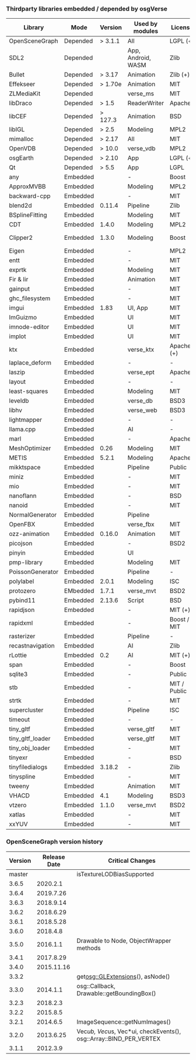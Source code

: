 ### Thirdparty libraries embedded / depended by osgVerse
| Library          | Mode     | Version   | Used by modules    | License      | Website |
|------------------|----------|-----------|--------------------|--------------|---------|
| OpenSceneGraph   | Depended | > 3.1.1   | All                | LGPL (+)     | https://github.com/openscenegraph/OpenSceneGraph |
| SDL2             | Depended |           | App, Android, WASM | Zlib         | https://github.com/libsdl-org/SDL |
| Bullet           | Depended | > 3.17    | Animation          | Zlib (+)     | https://github.com/bulletphysics/bullet3 |
| Effekseer        | Depended | > 1.70e   | Animation          | MIT          | https://github.com/effekseer/Effekseer |
| ZLMediaKit       | Depended |           | verse_ms           | MIT          | https://github.com/ZLMediaKit/ZLMediaKit |
| libDraco         | Depended | > 1.5     | ReaderWriter       | Apache2      | https://github.com/google/draco |
| libCEF           | Depended | > 127.3   | Animation          | BSD          | https://github.com/chromiumembedded/cef |
| libIGL           | Depended | > 2.5     | Modeling           | MPL2         | https://github.com/libigl/libigl |
| mimalloc         | Depended | > 2.17    | All                | MIT          | https://github.com/microsoft/mimalloc |
| OpenVDB          | Depended | > 10.0    | verse_vdb          | MPL2         | https://github.com/AcademySoftwareFoundation/openvdb |
| osgEarth         | Depended | > 2.10    | App                | LGPL (+)     | https://github.com/gwaldron/osgearth |
| Qt               | Depended | > 5.5     | App                | LGPL         | |
| any              | Embedded |           | -                  | Boost        | https://github.com/thelink2012/any |
| ApproxMVBB       | Embedded |           | Modeling           | MPL2         | https://github.com/gabyx/ApproxMVBB |
| backward-cpp     | Embedded |           | -                  | MIT          | https://github.com/bombela/backward-cpp |
| blend2d          | Embedded | 0.11.4    | Pipeline           | Zlib         | https://github.com/blend2d/blend2d |
| BSplineFitting   | Embedded |           | Modeling           | MIT          | https://github.com/QianZheng/BSplineFitting/tree/master |
| CDT              | Embedded | 1.4.0     | Modeling           | MPL2         | https://github.com/artem-ogre/CDT |
| Clipper2         | Embedded | 1.3.0     | Modeling           | Boost        | https://github.com/collmot/Clipper2/tree/feat/cpp11-support |
| Eigen            | Embedded |           | -                  | MPL2         | https://gitlab.com/libeigen/eigen |
| entt             | Embedded |           | -                  | MIT          | https://github.com/skypjack/entt |
| exprtk           | Embedded |           | Modeling           | MIT          | https://github.com/ArashPartow/exprtk |
| Fir & Iir        | Embedded |           | Animation          | MIT          | https://github.com/berndporr |
| gainput          | Embedded |           | -                  | MIT          | https://github.com/jkuhlmann/gainput |
| ghc_filesystem   | Embedded |           | -                  | MIT          | https://github.com/gulrak/filesystem |
| imgui            | Embedded | 1.83      | UI, App            | MIT          | https://github.com/ocornut/imgui |
| ImGuizmo         | Embedded |           | UI                 | MIT          | https://github.com/CedricGuillemet/ImGuizmo |
| imnode-editor    | Embedded |           | UI                 | MIT          | https://github.com/thedmd/imgui-node-editor |
| implot           | Embedded |           | UI                 | MIT          | https://github.com/epezent/implot |
| ktx              | Embedded |           | verse_ktx          | Apache2 (+)  | https://github.com/KhronosGroup/KTX-Software |
| laplace_deform   | Embedded |           | -                  | -            | |
| laszip           | Embedded |           | verse_ept          | Apache2      | https://github.com/LASzip/LASzip |
| layout           | Embedded |           | -                  | -            | |
| least-squares    | Embedded |           | Modeling           | MIT          | https://github.com/Rookfighter/least-squares-cpp |
| leveldb          | Embedded |           | verse_db           | BSD3         | https://github.com/google/leveldb |
| libhv            | Embedded |           | verse_web          | BSD3         | https://github.com/ithewei/libhv |
| lightmapper      | Embedded |           | -                  | -            | https://github.com/ands/lightmapper |
| llama.cpp        | Embedded |           | AI                 | -            | https://github.com/ggerganov/llama.cpp |
| marl             | Embedded |           | -                  | Apache2      | https://github.com/google/marl |
| MeshOptimizer    | Embedded | 0.26      | Modeling           | MIT          | https://github.com/zeux/meshoptimizer |
| METIS            | Embedded | 5.2.1     | Modeling           | Apache2      | https://github.com/KarypisLab/METIS |
| mikktspace       | Embedded |           | Pipeline           | Public       | https://github.com/mmikk/MikkTSpace |
| miniz            | Embedded |           | -                  | MIT          | https://github.com/richgel999/miniz |
| mio              | Embedded |           | -                  | MIT          | https://github.com/vimpunk/mio |
| nanoflann        | Embedded |           | -                  | BSD          | https://github.com/jlblancoc/nanoflann |
| nanoid           | Embedded |           | -                  | MIT          | https://github.com/mcmikecreations/nanoid_cpp |
| NormalGenerator  | Embedded |           | Pipeline           |              | |
| OpenFBX          | Embedded |           | verse_fbx          | MIT          | https://github.com/nem0/OpenFBX |
| ozz-animation    | Embedded | 0.16.0    | Animation          | MIT          | https://github.com/guillaumeblanc/ozz-animation |
| picojson         | Embedded |           | -                  | BSD2         | https://github.com/kazuho/picojson |
| pinyin           | Embedded |           | UI                 |              | |
| pmp-library      | Embedded |           | Modeling           | MIT          | https://github.com/pmp-library/pmp-library |
| PoissonGenerator | Embedded |           | Pipeline           | -            | |
| polylabel        | Embedded | 2.0.1     | Modeling           | ISC          | https://github.com/mapbox/polylabel |
| protozero        | EMbedded | 1.7.1     | verse_mvt          | BSD2         | https://github.com/mapbox/protozero |
| pybind11         | Embedded | 2.13.6    | Script             | BSD          | https://github.com/pybind/pybind11 |
| rapidjson        | Embedded |           | -                  | MIT (+)      | https://github.com/Tencent/rapidjson |
| rapidxml         | Embedded |           | -                  | Boost / MIT  | https://rapidxml.sourceforge.net/ |
| rasterizer       | Embedded |           | Pipeline           | -            | https://github.com/rawrunprotected/rasterizer |
| recastnavigation | Embedded |           | AI                 | Zlib         | https://github.com/recastnavigation/recastnavigation |
| rLottie          | Embedded | 0.2       | AI                 | MIT (+)      | https://github.com/Samsung/rlottie |
| span             | Embedded |           | -                  | Boost        | https://github.com/tcbrindle/span |
| sqlite3          | Embedded |           | -                  | Public       | https://www.sqlite.org/index.html |
| stb              | Embedded |           | -                  | MIT / Public | https://github.com/nothings/stb |
| strtk            | Embedded |           | -                  | MIT          | https://github.com/ArashPartow/strtk |
| supercluster     | Embedded |           | Pipeline           | ISC          | https://github.com/mapbox/supercluster.hpp |
| timeout          | Embedded |           | -                  | -            | https://25thandclement.com/~william/projects/timeout.c.html |
| tiny_gltf        | Embedded |           | verse_gltf         | MIT          | https://github.com/syoyo/tinygltf |
| tiny_gltf_loader | Embedded |           | verse_gltf         | MIT          | https://github.com/syoyo/tinygltfloader |
| tiny_obj_loader  | Embedded |           | -                  | MIT          | https://github.com/tinyobjloader/tinyobjloader |
| tinyexr          | Embedded |           | -                  | BSD          | https://github.com/syoyo/tinyexr |
| tinyfiledialogs  | Embedded | 3.18.2    | -                  | Zlib         | https://sourceforge.net/projects/tinyfiledialogs |
| tinyspline       | Embedded |           | -                  | MIT          | https://github.com/msteinbeck/tinyspline |
| tweeny           | Embedded |           | Animation          | MIT          | https://github.com/mobius3/tweeny |
| VHACD            | Embedded | 4.1       | Modeling           | BSD3         | https://github.com/kmammou/v-hacd |
| vtzero           | Embedded | 1.1.0     | verse_mvt          | BSD2         |_https://github.com/mapbox/vtzero |
| xatlas           | Embedded |           | -                  | MIT          | https://github.com/jpcy/xatlas |
| xxYUV            | Embedded |           | -                  | MIT          | https://github.com/metarutaiga/xxYUV |

### OpenSceneGraph version history
| Version | Release Date | Critical Changes |
|---------|--------------|------------------|
| master  |              | isTextureLODBiasSupported |
| 3.6.5   | 2020.2.1     |                  |
| 3.6.4   | 2019.7.26    |                  |
| 3.6.3   | 2018.9.14    |                  |
| 3.6.2   | 2018.6.29    |                  |
| 3.6.1   | 2018.5.28    |                  |
| 3.6.0   | 2018.4.8     |                  |
| 3.5.0   | 2016.1.1     | Drawable to Node, ObjectWrapper methods |
| 3.4.1   | 2017.8.29    |                  |
| 3.4.0   | 2015.11.16   |                  |
| 3.3.2   |              | get<osg::GLExtensions>(), asNode() |
| 3.3.0   | 2014.1.1     | osg::Callback, Drawable::getBoundingBox() |
| 3.2.3   | 2018.2.3     |                  |
| 3.2.2   | 2015.8.5     |                  |
| 3.2.1   | 2014.6.5     | ImageSequence::getNumImages() |
| 3.2.0   | 2013.6.25    | Vec*ub, Vec*us, Vec*ui, checkEvents(), osg::Array::BIND_PER_VERTEX |
| 3.1.1   | 2012.3.9     |                  |